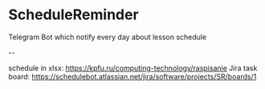 # ScheduleReminder
Telegram Bot which notify every day about lesson schedule

--

schedule in xlsx: https://kpfu.ru/computing-technology/raspisanie
Jira task board: https://schedulebot.atlassian.net/jira/software/projects/SR/boards/1
